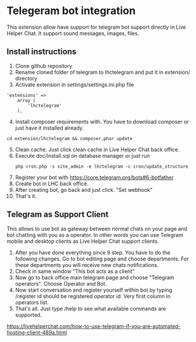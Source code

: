 # Telegeram bot integration

This extension allow have support for telegram bot support directly in Live Helper Chat. It support sound messages, images, files.

## Install instructions

1. Clone github repository
2. Rename cloned folder of telegram to lhctelegram and put it in extension/ directory
3. Activate extension in settings/settings.ini.php file
``` 
'extensions' => 
    array (          
        'lhctelegram'
    ),
```
4. Install composer requirements with. You have to download composer or just have it installed already.
``` 
cd extension/lhctelegram && composer.phar update
``` 
5. Clean cache. Just click clean cache in Live Helper Chat back office.
6. Execute doc/install.sql on database manager or just run
    ```
    php cron.php -s site_admin -e lhctelegram -c cron/update_structure
    ```
7. Register your bot with https://core.telegram.org/bots#6-botfather
8. Create bot in LHC back office.
9. After creating bot, go back and just click. "Set webhook"
10. That's it.

## Telegram as Support Client
This allows to use bot as gateway between normal chats on your page and bot chatting with you as a operator. In other words you can use Telegram mobile and desktop clients as Live Helper Chat support clients.

1. After you have done everything since 9 step. You have to do the following changes. Go to bot editing page and choose departments. For these departments you will receive new chats notifications.
2. Check in same window "This bot acts as a client"
3. Now go to back office main telegram page and choose "Telegram operators". Choose Operator and Bot.
4. Now start conversation and register yourself within bot by typing /register <id> id should be registered operator id. Very first column in operators list.
5. That's all. Just type /help to see what available commands are supported.
    
https://livehelperchat.com/how-to-use-telegram-if-you-are-automated-hosting-client-489a.html
